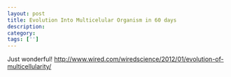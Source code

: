 ```yaml
---
layout: post
title: Evolution Into Multicelular Organism in 60 days
description: 
category:
tags: ['']
---
```


Just wonderful!
http://www.wired.com/wiredscience/2012/01/evolution-of-multicellularity/